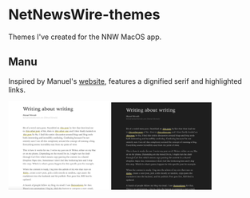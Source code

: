 # NetNewsWire-themes
Themes I've created for the NNW MacOS app.


## Manu

Inspired by Manuel's [website](https://manuelmoreale.com/), features a dignified serif and highlighted links.

<img src=/images/manu-light.png width="40%"> <img src=/images/manu-dark.png width="40%">
